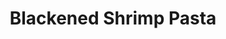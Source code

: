 ---
source_url: https://www.budgetbytes.com/blackened-shrimp-pasta/
slug: blackened-shrimp-pasta
title: Blackened Shrimp Pasta
date_added: '2022-11-27'
description: This quick and easy 30 minute Blackened Shrimp Pasta with homemade blackening
  seasoning boasts huge flavor without a lot of work.
servings: 4 serving(s)
prep_time: 10 Minutes
cook_time: 20 Minutes
total_time: 30 Minutes
categories: ''
tags: ''
ingredients:
- 1 Tbsp smoked paprika ($0.30)
- 1 tsp thyme ($0.10)
- 1 tsp oregano ($0.10)
- 1/2 tsp cumin ($0.05)
- 1/4 tsp cayenne pepper ($0.03)
- 1/4 tsp garlic powder ($0.03)
- 1/4 tsp onion powder ($0.03)
- 1/4 tsp salt ($0.02)
- Freshly cracked pepper ($0.05)
- 1/2 lb peeled and deveigned shrimp ($4.31)
- 2 Tbsp butter ($0.25)
- 2 cloves garlic ($0.16)
- 15 oz can petite diced tomatoes ($1.09)
- 1/4 tsp salt ($0.02)
- 1/2 lb pasta ($0.50)
- 2-3 green onions, sliced ($0.17)
- Handful fresh parsley ($0.20)
- 1 lemon ($0.69)
directions:
- In a small bowl, combine the herbs and spices for the blackening seasoning. Rinse
  the shrimp under cool water, drain, and then pat dry with a paper towel. Sprinkle
  the blackening seasoning over the shrimp and stir to coat.
- Bring a large pot of water to a boil for the pasta. Once boiling, add the pasta
  and cook until tender (7-10 minutes). Reserve about 1 cup of the starchy pasta water,
  then drain the pasta in a colander.
- While the pasta is cooking, mince the garlic and add it to a large skillet with
  the butter. Heat the butter and garlic over a medium flame until the butter starts
  to foam and sizzle. Continue to sauté the garlic in the sizzling butter for about
  one minute. Add the shrimp and sauté until they are opaque and slightly firm (3-5
  minutes), then remove them from the skillet.
- Add the diced tomatoes (with juices) and about 1/2 cup of the pasta water to the
  skillet. Stir and cook over medium heat, dissolving the browned bits from the bottom
  of the skillet. Let the sauce simmer for 5-10 minutes, or until thickened slightly.
  Taste the sauce and add salt if needed (I added 1/4 tsp salt).
- Add the cooked and drained pasta to the skillet and toss with the sauce (add some
  of the remaining reserved pasta water, if needed, to loosen the pasta). Return the
  shrimp to the skillet and stir to combine.
- Slice the green onions and chop the parsley leaves. Sprinkle both over top. Serve
  with sliced lemon to squeeze over top.
---